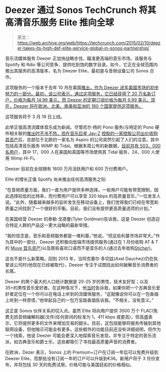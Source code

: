 # Deezer 通过 Sonos TechCrunch 将其高清音乐服务 Elite 推向全球

> 原文：<https://web.archive.org/web/https://techcrunch.com/2015/02/10/deezer-takes-its-high-def-elite-service-global-in-sonos-partnership/>

音乐流媒体服务 Deezer 正加快战略步伐，瞄准更高端的音乐市场。该服务与 Spotify 和 Rdio 等公司竞争，提供吃到饱的数字目录。如今，它正在全球范围内推出其服务的高清版本，名为 Deezer Elite，最初是与音频设备公司 Sonos 合作。

这项服务的一个版本于去年 10 月在美国[推出，作为 Deezer 进军美国市场的初步努力的一部分。最初，该公司表示，通过这项服务，它已经获得了 20 万名新订户，价格为每月 14.99 美元，而 Deezer 的定期订阅价格为每月 9.99 美元。现在，Deezer 将在欧洲、北美、南美和亚洲的 180 个国家提供这项服务。](https://web.archive.org/web/20230130231355/http://blog.deezer.com/exceptional-audio-quality-with-deezer-elite-and-sonos/)

这项服务将于 3 月 19 日上线。

此举正值高清流媒体音乐成为新闻。尽管尼尔·杨的 Pono 服务(与特定的 Pono 硬件相关联的[推出时不冷不热，但在音乐巨星 Jay-Z](https://web.archive.org/web/20230130231355/http://www.techmeme.com/150204/p3#a150204p3) [控股的一家控股公司出价收购其资产](https://web.archive.org/web/20230130231355/https://techcrunch.com/2015/02/05/tidal-the-hi-fi-music-service-jay-z-is-buying-expands-to-22-more-markets-reports-only-12k-users/)后，总部位于北欧的一家名为 Aspiro 的公司突然引起了人们的注意。其中包括高清音乐服务 WiMP 和 Tidal。根据本周公布的新数据，[目前共有 503，000 名用户](https://web.archive.org/web/20230130231355/http://news.cision.com/aspiro/r/aspiro-reports-user-numbers-for-january,c9720508)，其中 17，000 人在美国和英国等市场使用其 Tidal 服务，24，000 人使用 Wimp Hi-Fi。

Deezer 目前在全球拥有 1600 万月活跃用户和 600 万付费用户。

Elite 的增长正值 Spotify 尚未推出任何高清服务之际:

“在音频质量方面，我们一直为用户提供多种选择。一些用户可能有带宽限制，因此选择较低的比特率，而付费用户可以享受 320 kbps 的高质量音乐，”一位发言人说。“此外，随着越来越多的监听发生在移动设备上，我们觉得我们已经在带宽和质量之间找到了一个很好的平衡。目前，我们没有提供更高质量选项的计划。”

在美国经营 Deezer 的泰勒·戈德曼(Tyler Goldman)告诉我，这是 Deezer 创造迎合特定人群的产品这一更大战略的最新举措。

“我的信念是，音乐和音频服务都是一堆利基，”他说。“但这些利基市场非常大。”作为其中的一部分，Deezer 还积极向低端市场提供服务(通过在 1 月份收购 AT & T 的 [Muve 音乐资产](https://web.archive.org/web/20230130231355/https://techcrunch.com/2015/01/08/att-sells-crickets-muve-music-service-to-deezer-for-under-100m-under-new-partnership/))以及那些喜欢口语而不是音乐的人(通过去年收购[Sticher](https://web.archive.org/web/20230130231355/https://techcrunch.com/2014/10/24/deezer-buys-stitcher-to-add-talk-radio-and-podcasts-to-its-music-platform/))。

这也不是什么新策略。回到 2013 年，当阿克塞尔·多切兹(Axel Dauchez)仍在执掌该公司时(他现在已经被取代)，Deezer 专注于试图找出如何破解音乐消费者的长尾。

Deezer 的两个最大的人口统计数据是 20-25 岁的男性，技术友好型；以及 35+的男性音乐爱好者。在这种情况下，他[当时](https://web.archive.org/web/20230130231355/https://techcrunch.com/2013/11/06/deezer-5m-music-streaming/)告诉我，如果你把一个古典音乐爱好者定位在一个你可以在电话上听到的流媒体服务，“这就像说你可以在一包香烟上听到一样奇怪，”他举起自己的一包万宝路香烟告诉我。“不相关，没有意义。”

这正是 Sonos 伙伴关系的切入点。虽然 Elite 将向用户提供 3500 万个 FLAC(免费无损音频编解码器)文件(任何房间的标准为 1，411 kbps 或更高)，但高盛表示，它将提供更多的文件来增加交易的甜头。目前，这包括能够将服务传输到其他联网设备，但他暗示可能会有更多。这些额外的功能目前还没有详细说明，但作为一个线索，他说 Deezer 可能会更深入地探索音乐发现，并专注于特定的音乐流派，如古典音乐和爵士乐，这些都吸引了寻找最高质量声音的消费者。

在欧洲，Dezer 表示，Sonos 上的 Premium+订户在订阅一年后可以免费升级到 Deezer Elite，而那些没有订阅一年的订户可以升级到€36。新用户将于 3 月份宣布，并将包括 30 天的免费试用，价格可能与美国目前的价格相似。